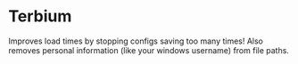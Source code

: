 # Terbium
Improves load times by stopping configs saving too many times! Also removes personal information (like your windows username) from file paths.